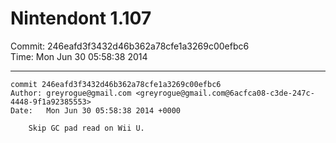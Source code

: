 # Nintendont 1.107
Commit: 246eafd3f3432d46b362a78cfe1a3269c00efbc6  
Time: Mon Jun 30 05:58:38 2014   

-----

```
commit 246eafd3f3432d46b362a78cfe1a3269c00efbc6
Author: greyrogue@gmail.com <greyrogue@gmail.com@6acfca08-c3de-247c-4448-9f1a92385553>
Date:   Mon Jun 30 05:58:38 2014 +0000

    Skip GC pad read on Wii U.
```
